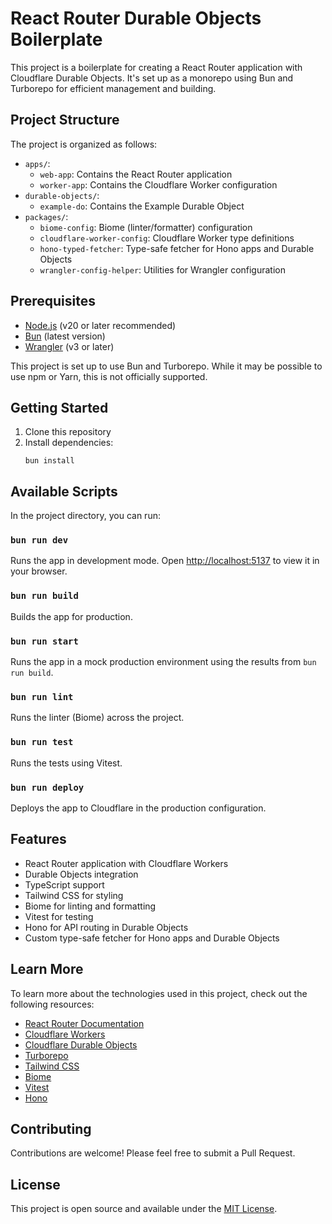 # React Router Durable Objects Boilerplate

This project is a boilerplate for creating a React Router application with Cloudflare Durable Objects. It's set up as a monorepo using Bun and Turborepo for efficient management and building.

## Project Structure

The project is organized as follows:

- `apps/`:
  - `web-app`: Contains the React Router application
  - `worker-app`: Contains the Cloudflare Worker configuration
- `durable-objects/`:
  - `example-do`: Contains the Example Durable Object
- `packages/`:
  - `biome-config`: Biome (linter/formatter) configuration
  - `cloudflare-worker-config`: Cloudflare Worker type definitions
  - `hono-typed-fetcher`: Type-safe fetcher for Hono apps and Durable Objects
  - `wrangler-config-helper`: Utilities for Wrangler configuration

## Prerequisites

- [Node.js](https://nodejs.org/) (v20 or later recommended)
- [Bun](https://bun.sh/) (latest version)
- [Wrangler](https://developers.cloudflare.com/workers/wrangler/) (v3 or later)

This project is set up to use Bun and Turborepo. While it may be possible to use npm or Yarn, this is not officially supported.

## Getting Started

1. Clone this repository
2. Install dependencies:
   ```
   bun install
   ```

## Available Scripts

In the project directory, you can run:

### `bun run dev`

Runs the app in development mode.
Open [http://localhost:5137](http://localhost:5137) to view it in your browser.

### `bun run build`

Builds the app for production.

### `bun run start`

Runs the app in a mock production environment using the results from `bun run build`.

### `bun run lint`

Runs the linter (Biome) across the project.

### `bun run test`

Runs the tests using Vitest.

### `bun run deploy`

Deploys the app to Cloudflare in the production configuration.

## Features

- React Router application with Cloudflare Workers
- Durable Objects integration
- TypeScript support
- Tailwind CSS for styling
- Biome for linting and formatting
- Vitest for testing
- Hono for API routing in Durable Objects
- Custom type-safe fetcher for Hono apps and Durable Objects

## Learn More

To learn more about the technologies used in this project, check out the following resources:

- [React Router Documentation](https://reactrouter.com/en/main)
- [Cloudflare Workers](https://developers.cloudflare.com/workers/)
- [Cloudflare Durable Objects](https://developers.cloudflare.com/workers/learning/using-durable-objects)
- [Turborepo](https://turbo.build/repo)
- [Tailwind CSS](https://tailwindcss.com/)
- [Biome](https://biomejs.dev/)
- [Vitest](https://vitest.dev/)
- [Hono](https://hono.dev/)

## Contributing

Contributions are welcome! Please feel free to submit a Pull Request.

## License

This project is open source and available under the [MIT License](LICENSE).
